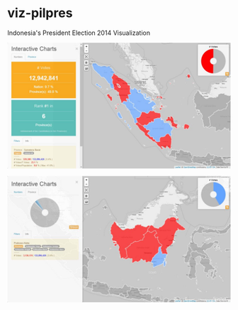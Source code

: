 viz-pilpres
===========

Indonesia's President Election 2014 Visualization

![Screenshot-1](images/viz-pilpres-1.jpg "Case and Analysis - Sumatera")

![Screenshot-2](images/viz-pilpres-2.jpg "Case and Analysis - Kalimantan")

